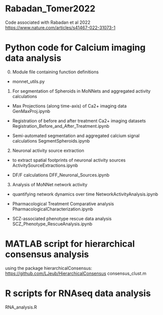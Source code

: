 # Rabadan_Tomer2022
Code associated with Rabadan et al 2022
https://www.nature.com/articles/s41467-022-31073-1


Python code for Calcium imaging data analysis
===================================

0. Module file containing function definitions
- monnet_utils.py

1. For segmentation of Spheroids in MoNNets and aggregated activity calculations
- Max Projections (along time-axis) of Ca2+ imaging data
   GenMaxProj.ipynb

- Registration of before and after treatment Ca2+ imaging datasets
   Registration_Before_and_After_Treatment.ipynb

- Semi-automated segmentation and aggregated calcium signal calculations
   SegmentSpheroids.ipynb
   
2. Neuronal activity source extraction
- to extract spatial footprints of neuronal activity sources
   ActivitySourceExtractions.ipynb

- DF/F calculations
   DFF_Neuronal_Sources.ipynb

3. Analysis of MoNNet network activity
- quantifying network dynamics over time
   NetworkActivityAnalysis.ipynb

- Pharmacological Treatment Comparative analysis
   PharmacologicalCharacterization.ipynb

- SCZ-associated phenotype rescue data analysis
   SCZ_Phenotype_RescueAnalysis.ipynb


MATLAB script for hierarchical consensus analysis
=================================================
using the package hierarchicalConsensus: https://github.com/LJeub/HierarchicalConsensus
consensus_clust.m

R scripts for RNAseq data analysis
===============================
RNA_analysis.R
